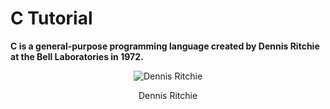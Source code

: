 <h1>C Tutorial</h1>

<p>
    <b>C is a general-purpose programming language created by Dennis Ritchie at the Bell Laboratories in 1972.</b>
</p>

<center>
    <img src="https://encrypted-tbn1.gstatic.com/images?q=tbn:ANd9GcQxmMBO3vRil-ORcHLSi4wLzYCevjNpJOPDhPhnsi1jhDuY7ysv" alt="Dennis Ritchie"/>
    <p>Dennis Ritchie</p>
</center>